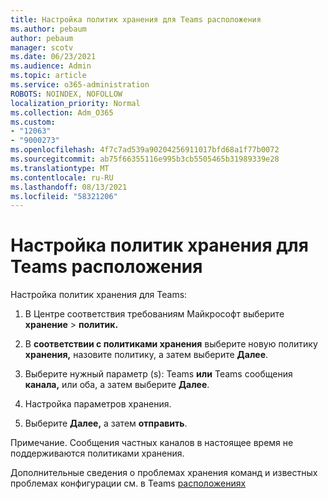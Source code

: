 ```yaml
---
title: Настройка политик хранения для Teams расположения
ms.author: pebaum
author: pebaum
manager: scotv
ms.date: 06/23/2021
ms.audience: Admin
ms.topic: article
ms.service: o365-administration
ROBOTS: NOINDEX, NOFOLLOW
localization_priority: Normal
ms.collection: Adm_O365
ms.custom:
- "12063"
- "9000273"
ms.openlocfilehash: 4f7c7ad539a90204256911017bfd68a1f77b0072
ms.sourcegitcommit: ab75f66355116e995b3cb5505465b31989339e28
ms.translationtype: MT
ms.contentlocale: ru-RU
ms.lasthandoff: 08/13/2021
ms.locfileid: "58321206"
---
```

# <a name="configure-retention-policies-for-teams-locations"></a>Настройка политик хранения для Teams расположения

Настройка политик хранения для Teams:

1. В Центре соответствия требованиям Майкрософт выберите **хранение**  >  **политик.**

1. В **соответствии с политиками хранения** выберите новую политику **хранения,** назовите политику, а затем выберите **Далее**.

1. Выберите нужный параметр (s): Teams **или** Teams сообщения **канала,** или оба, а затем выберите **Далее**.

1. Настройка параметров хранения. 

1. Выберите **Далее,** а затем **отправить**.

Примечание. Сообщения частных каналов в настоящее время не поддерживаются политиками хранения.

Дополнительные сведения о проблемах хранения команд и известных проблемах конфигурации см. в Teams [расположениях](https://docs.microsoft.com/microsoft-365/compliance/create-retention-policies#retention-policy-for-teams-locations)

